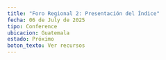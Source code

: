 ```yaml
---
title: "Foro Regional 2: Presentación del Índice"
fecha: 06 de July de 2025
tipo: Conference
ubicacion: Guatemala
estado: Próximo
boton_texto: Ver recursos
---
```

